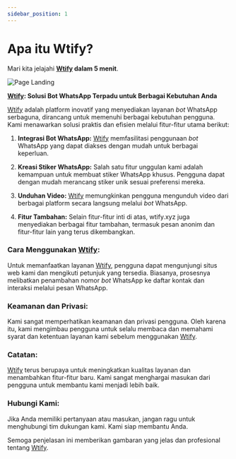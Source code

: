```yaml
---
sidebar_position: 1
---
```


# Apa itu Wtify?

Mari kita jelajahi **[Wtify](https://wtify.xyz) dalam 5 menit**.

![Page Landing](https://i.ibb.co.com/6Svq0M8/landing-page.jpg)

**[Wtify](https://wtify.xyz): Solusi Bot WhatsApp Terpadu untuk Berbagai Kebutuhan Anda**

[Wtify](https://wtify.xyz) adalah platform inovatif yang menyediakan layanan *bot* WhatsApp serbaguna, dirancang untuk memenuhi berbagai kebutuhan pengguna. Kami menawarkan solusi praktis dan efisien melalui fitur-fitur utama berikut:

1. **Integrasi Bot WhatsApp:** [Wtify](https://wtify.xyz) memfasilitasi penggunaan *bot* WhatsApp yang dapat diakses dengan mudah untuk berbagai keperluan.

2. **Kreasi Stiker WhatsApp:** Salah satu fitur unggulan kami adalah kemampuan untuk membuat stiker WhatsApp khusus. Pengguna dapat dengan mudah merancang stiker unik sesuai preferensi mereka.

3. **Unduhan Video:** [Wtify](https://wtify.xyz) memungkinkan pengguna mengunduh video dari berbagai platform secara langsung melalui *bot* WhatsApp.

4. **Fitur Tambahan:** Selain fitur-fitur inti di atas, wtify.xyz juga menyediakan berbagai fitur tambahan, termasuk pesan anonim dan fitur-fitur lain yang terus dikembangkan.

### **Cara Menggunakan [Wtify](https://wtify.xyz):**

Untuk memanfaatkan layanan [Wtify](https://wtify.xyz), pengguna dapat mengunjungi situs web kami dan mengikuti petunjuk yang tersedia. Biasanya, prosesnya melibatkan penambahan nomor *bot* WhatsApp ke daftar kontak dan interaksi melalui pesan WhatsApp.

### **Keamanan dan Privasi:**

Kami sangat memperhatikan keamanan dan privasi pengguna. Oleh karena itu, kami mengimbau pengguna untuk selalu membaca dan memahami syarat dan ketentuan layanan kami sebelum menggunakan [Wtify](https://wtify.xyz).

### **Catatan:**

[Wtify](https://wtify.xyz) terus berupaya untuk meningkatkan kualitas layanan dan menambahkan fitur-fitur baru. Kami sangat menghargai masukan dari pengguna untuk membantu kami menjadi lebih baik.

### **Hubungi Kami:**

Jika Anda memiliki pertanyaan atau masukan, jangan ragu untuk menghubungi tim dukungan kami. Kami siap membantu Anda.

Semoga penjelasan ini memberikan gambaran yang jelas dan profesional tentang [Wtify](https://wtify.xyz).